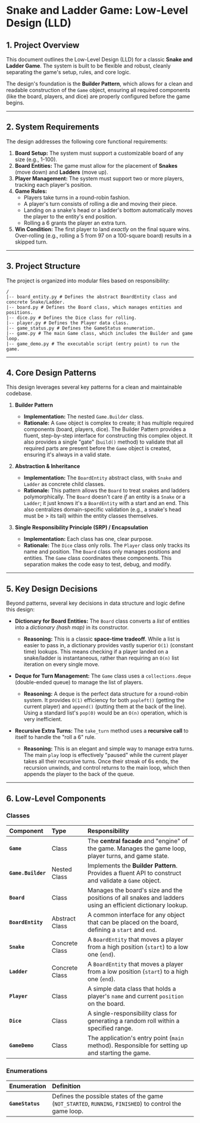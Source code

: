 # Snake and Ladder Game: Low-Level Design (LLD)

## 1. Project Overview

This document outlines the Low-Level Design (LLD) for a classic **Snake and Ladder Game**. The system is built to be flexible and robust, cleanly separating the game's setup, rules, and core logic.

The design's foundation is the **Builder Pattern**, which allows for a clean and readable construction of the `Game` object, ensuring all required components (like the board, players, and dice) are properly configured before the game begins.

---

## 2. System Requirements

The design addresses the following core functional requirements:

1.  **Board Setup:** The system must support a customizable board of any size (e.g., 1-100).
2.  **Board Entities:** The game must allow for the placement of **Snakes** (move down) and **Ladders** (move up).
3.  **Player Management:** The system must support two or more players, tracking each player's position.
4.  **Game Rules:**
    - Players take turns in a round-robin fashion.
    - A player's turn consists of rolling a die and moving their piece.
    - Landing on a snake's head or a ladder's bottom automatically moves the player to the entity's end position.
    - Rolling a 6 grants the player an extra turn.
5.  **Win Condition:** The first player to land _exactly_ on the final square wins. Over-rolling (e.g., rolling a 5 from 97 on a 100-square board) results in a skipped turn.

---

## 3. Project Structure

The project is organized into modular files based on responsibility:

```
/
|-- board_entity.py # Defines the abstract BoardEntity class and concrete Snake/Ladder.
|-- board.py # Defines the Board class, which manages entities and positions.
|-- dice.py # Defines the Dice class for rolling.
|-- player.py # Defines the Player data class.
|-- game_status.py # Defines the GameStatus enumeration.
|-- game.py # The main Game class, which includes the Builder and game loop.
|-- game_demo.py # The executable script (entry point) to run the game.
```

---

## 4. Core Design Patterns

This design leverages several key patterns for a clean and maintainable codebase.

1.  **Builder Pattern**

    - **Implementation:** The nested `Game.Builder` class.
    - **Rationale:** A `Game` object is complex to create; it has multiple required components (board, players, dice). The Builder Pattern provides a fluent, step-by-step interface for constructing this complex object. It also provides a single "gate" (`build()` method) to validate that all required parts are present before the `Game` object is created, ensuring it's always in a valid state.

2.  **Abstraction & Inheritance**

    - **Implementation:** The `BoardEntity` abstract class, with `Snake` and `Ladder` as concrete child classes.
    - **Rationale:** This pattern allows the `Board` to treat snakes and ladders polymorphically. The `Board` doesn't care _if_ an entity is a `Snake` or a `Ladder`; it just knows it's a `BoardEntity` with a start and an end. This also centralizes domain-specific validation (e.g., a snake's head must be > its tail) within the entity classes themselves.

3.  **Single Responsibility Principle (SRP) / Encapsulation**
    - **Implementation:** Each class has one, clear purpose.
    - **Rationale:** The `Dice` class only rolls. The `Player` class only tracks its name and position. The `Board` class only manages positions and entities. The `Game` class coordinates these components. This separation makes the code easy to test, debug, and modify.

---

## 5. Key Design Decisions

Beyond patterns, several key decisions in data structure and logic define this design:

- **Dictionary for Board Entities:** The `Board` class converts a _list_ of entities into a _dictionary (hash map)_ in its constructor.

  - **Reasoning:** This is a classic **space-time tradeoff**. While a list is easier to pass in, a dictionary provides vastly superior `O(1)` (constant time) lookups. This means checking if a player landed on a snake/ladder is instantaneous, rather than requiring an `O(n)` list iteration on every single move.

- **Deque for Turn Management:** The `Game` class uses a `collections.deque` (double-ended queue) to manage the list of players.

  - **Reasoning:** A deque is the perfect data structure for a round-robin system. It provides `O(1)` efficiency for both `popleft()` (getting the current player) and `append()` (putting them at the back of the line). Using a standard list's `pop(0)` would be an `O(n)` operation, which is very inefficient.

- **Recursive Extra Turns:** The `take_turn` method uses a **recursive call** to itself to handle the "roll a 6" rule.
  - **Reasoning:** This is an elegant and simple way to manage extra turns. The main `play` loop is effectively "paused" while the current player takes all their recursive turns. Once their streak of 6s ends, the recursion unwinds, and control returns to the main loop, which then appends the player to the back of the queue.

---

## 6. Low-Level Components

### Classes

| Component          | Type           | Responsibility                                                                                             |
| :----------------- | :------------- | :--------------------------------------------------------------------------------------------------------- |
| **`Game`**         | Class          | The **central facade** and "engine" of the game. Manages the game loop, player turns, and game state.      |
| **`Game.Builder`** | Nested Class   | Implements the **Builder Pattern**. Provides a fluent API to construct and validate a `Game` object.       |
| **`Board`**        | Class          | Manages the board's size and the positions of all snakes and ladders using an efficient dictionary lookup. |
| **`BoardEntity`**  | Abstract Class | A common interface for any object that can be placed on the board, defining a `start` and `end`.           |
| **`Snake`**        | Concrete Class | A `BoardEntity` that moves a player from a high position (`start`) to a low one (`end`).                   |
| **`Ladder`**       | Concrete Class | A `BoardEntity` that moves a player from a low position (`start`) to a high one (`end`).                   |
| **`Player`**       | Class          | A simple data class that holds a player's `name` and current `position` on the board.                      |
| **`Dice`**         | Class          | A single-responsibility class for generating a random roll within a specified range.                       |
| **`GameDemo`**     | Class          | The application's entry point (`main` method). Responsible for setting up and starting the game.           |

### Enumerations

| Enumeration      | Definition                                                                                               |
| :--------------- | :------------------------------------------------------------------------------------------------------- |
| **`GameStatus`** | Defines the possible states of the game (`NOT_STARTED`, `RUNNING`, `FINISHED`) to control the game loop. |

